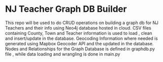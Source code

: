 # NJ Teacher Graph DB Builder
This repo will be used to do CRUD operations on building a graph db for NJ Teachers and their info using Neo4j database hosted in cloud. 
CSV files containing County, Town and Teacher information is used to load , clean and insert/update in the database.
Geocoding Information where needed is generated using Mapbox Geocoder API and the updated in the database.
Nodes and Relationships for the Graph Database is defined in graphdb.py file , while data loading and wrangling is done in main.py
